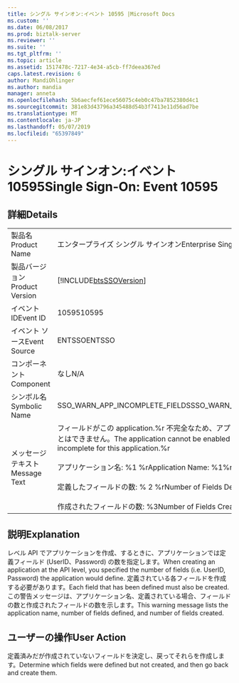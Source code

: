 ```yaml
---
title: シングル サインオン:イベント 10595 |Microsoft Docs
ms.custom: ''
ms.date: 06/08/2017
ms.prod: biztalk-server
ms.reviewer: ''
ms.suite: ''
ms.tgt_pltfrm: ''
ms.topic: article
ms.assetid: 1517478c-7217-4e34-a5cb-ff7deea367ed
caps.latest.revision: 6
author: MandiOhlinger
ms.author: mandia
manager: anneta
ms.openlocfilehash: 5b6aecfef61ece56075c4eb0c47ba7852380d4c1
ms.sourcegitcommit: 381e83d43796a345488d54b3f7413e11d56ad7be
ms.translationtype: MT
ms.contentlocale: ja-JP
ms.lasthandoff: 05/07/2019
ms.locfileid: "65397849"
---
```

# <a name="single-sign-on-event-10595"></a><span data-ttu-id="16e9e-102">シングル サインオン:イベント 10595</span><span class="sxs-lookup"><span data-stu-id="16e9e-102">Single Sign-On: Event 10595</span></span>
## <a name="details"></a><span data-ttu-id="16e9e-103">詳細</span><span class="sxs-lookup"><span data-stu-id="16e9e-103">Details</span></span>  
  
|                 |                                                                                                                                                                                                                    |
|-----------------|--------------------------------------------------------------------------------------------------------------------------------------------------------------------------------------------------------------------|
|  <span data-ttu-id="16e9e-104">製品名</span><span class="sxs-lookup"><span data-stu-id="16e9e-104">Product Name</span></span>   |                                                                                             <span data-ttu-id="16e9e-105">エンタープライズ シングル サインオン</span><span class="sxs-lookup"><span data-stu-id="16e9e-105">Enterprise Single Sign-On</span></span>                                                                                              |
| <span data-ttu-id="16e9e-106">製品バージョン</span><span class="sxs-lookup"><span data-stu-id="16e9e-106">Product Version</span></span> |                                                                             [!INCLUDE[btsSSOVersion](../includes/btsssoversion-md.md)]                                                                             |
|    <span data-ttu-id="16e9e-107">イベント ID</span><span class="sxs-lookup"><span data-stu-id="16e9e-107">Event ID</span></span>     |                                                                                                       <span data-ttu-id="16e9e-108">10595</span><span class="sxs-lookup"><span data-stu-id="16e9e-108">10595</span></span>                                                                                                        |
|  <span data-ttu-id="16e9e-109">イベント ソース</span><span class="sxs-lookup"><span data-stu-id="16e9e-109">Event Source</span></span>   |                                                                                                       <span data-ttu-id="16e9e-110">ENTSSO</span><span class="sxs-lookup"><span data-stu-id="16e9e-110">ENTSSO</span></span>                                                                                                       |
|    <span data-ttu-id="16e9e-111">コンポーネント</span><span class="sxs-lookup"><span data-stu-id="16e9e-111">Component</span></span>    |                                                                                                        <span data-ttu-id="16e9e-112">なし</span><span class="sxs-lookup"><span data-stu-id="16e9e-112">N/A</span></span>                                                                                                         |
|  <span data-ttu-id="16e9e-113">シンボル名</span><span class="sxs-lookup"><span data-stu-id="16e9e-113">Symbolic Name</span></span>  |                                                                                           <span data-ttu-id="16e9e-114">SSO_WARN_APP_INCOMPLETE_FIELDS</span><span class="sxs-lookup"><span data-stu-id="16e9e-114">SSO_WARN_APP_INCOMPLETE_FIELDS</span></span>                                                                                           |
|  <span data-ttu-id="16e9e-115">メッセージ テキスト</span><span class="sxs-lookup"><span data-stu-id="16e9e-115">Message Text</span></span>   | <span data-ttu-id="16e9e-116">フィールドがこの application.%r 不完全なため、アプリケーションを有効にすることはできません。</span><span class="sxs-lookup"><span data-stu-id="16e9e-116">The application cannot be enabled because the fields are incomplete for this application.%r</span></span><br /><br /> <span data-ttu-id="16e9e-117">アプリケーション名: %1 %r</span><span class="sxs-lookup"><span data-stu-id="16e9e-117">Application Name: %1%r</span></span><br /><br /> <span data-ttu-id="16e9e-118">定義したフィールドの数: % 2 %r</span><span class="sxs-lookup"><span data-stu-id="16e9e-118">Number of Fields Defined: %2%r</span></span><br /><br /> <span data-ttu-id="16e9e-119">作成されたフィールドの数: %3</span><span class="sxs-lookup"><span data-stu-id="16e9e-119">Number of Fields Created: %3</span></span> |
  
## <a name="explanation"></a><span data-ttu-id="16e9e-120">説明</span><span class="sxs-lookup"><span data-stu-id="16e9e-120">Explanation</span></span>  
 <span data-ttu-id="16e9e-121">レベル API でアプリケーションを作成、するときに、アプリケーションでは定義フィールド (UserID、Password) の数を指定します。</span><span class="sxs-lookup"><span data-stu-id="16e9e-121">When creating an application at the API level, you specified the number of fields (i.e. UserID, Password) the application would define.</span></span> <span data-ttu-id="16e9e-122">定義されている各フィールドを作成する必要があります。</span><span class="sxs-lookup"><span data-stu-id="16e9e-122">Each field that has been defined must also be created.</span></span> <span data-ttu-id="16e9e-123">この警告メッセージは、アプリケーション名、定義されている場合、フィールドの数と作成されたフィールドの数を示します。</span><span class="sxs-lookup"><span data-stu-id="16e9e-123">This warning message lists the application name, number of fields defined, and number of fields created.</span></span>  
  
## <a name="user-action"></a><span data-ttu-id="16e9e-124">ユーザーの操作</span><span class="sxs-lookup"><span data-stu-id="16e9e-124">User Action</span></span>  
 <span data-ttu-id="16e9e-125">定義済みだが作成されていないフィールドを決定し、戻ってそれらを作成します。</span><span class="sxs-lookup"><span data-stu-id="16e9e-125">Determine which fields were defined but not created, and then go back and create them.</span></span>
